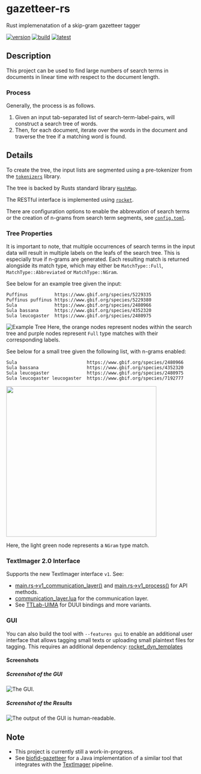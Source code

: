 # gazetteer-rs

Rust implemenatation of a skip-gram gazetteer tagger

[![version](https://img.shields.io/github/license/texttechnologylab/gazetteer-rs)]()
[![build](https://github.com/texttechnologylab/gazetteer-rs/actions/workflows/rust.yml/badge.svg)](https://github.com/texttechnologylab/gazetteer-rs/actions)
[![latest](https://img.shields.io/github/v/release/texttechnologylab/gazetteer-rs)]()

## Description

This project can be used to find large numbers of search terms in documents in linear time with respect to the document length.

### Process

Generally, the process is as follows.
1. Given an input tab-separated list of search-term-label-pairs, will construct a search tree of words.
2. Then, for each document, iterate over the words in the document and traverse the tree if a matching word is found.

## Details

To create the tree, the input lists are segmented using a pre-tokenizer from the [`tokenizers`](https://docs.rs/tokenizers/) library.

The tree is backed by Rusts standard library [`HashMap`](https://doc.rust-lang.org/std/collections/struct.HashMap.html).

The RESTful interface is implemented using [`rocket`](https://docs.rs/rocket/).

There are configuration options to enable the abbrevation of search terms or the creation of n-grams from search term segments, see [`config.toml`](/config.toml).

### Tree Properties

It is important to note, that multiple occurrences of search terms in the input data will result in multiple labels on the leafs of the search tree.
This is especially true if n-grams are generated.
Each resulting match is returned alongside its match type, which may either be `MatchType::Full`, `MatchType::Abbreviated` or `MatchType::NGram`.

See below for an example tree given the input:

```tsv
Puffinus          https://www.gbif.org/species/5229335
Puffinus puffinus https://www.gbif.org/species/5229380
Sula              https://www.gbif.org/species/2480966
Sula bassana      https://www.gbif.org/species/4352320
Sula leucogaster  https://www.gbif.org/species/2480975
```

![Example Tree](https://user-images.githubusercontent.com/34143268/190984324-38e7380b-5bdf-48c6-9ed1-59e1c3b25a34.png)
Here, the orange nodes represent nodes within the search tree and purple nodes represent `Full` type matches with their corresponding labels.

See below for a small tree given the following list, with n-grams enabled:
```tsv
Sula                          https://www.gbif.org/species/2480966
Sula bassana                  https://www.gbif.org/species/4352320
Sula leucogaster              https://www.gbif.org/species/2480975
Sula leucogaster leucogaster  https://www.gbif.org/species/7192777
```

<img src="https://user-images.githubusercontent.com/34143268/190987006-bfd401e4-1122-40a9-965a-6cc18d022809.png" width="400">

Here, the light green node represents a `NGram` type match.

### TextImager 2.0 Interface

Supports the new TextImager interface `v1`. See:

- [main.rs&rightarrow;v1_communication_layer()](src/main.rs#L45) and [main.rs&rightarrow;v1_process()](src/main.rs#L50) for API methods.
- [communication_layer.lua](communication_layer.lua) for the communication layer.
- See [TTLab-UIMA](https://github.com/texttechnologylab/TTLab-UIMA) for DUUI bindings and more variants.

###  GUI

You can also build the tool with `--features gui` to enable an additional user interface that allows tagging small texts or uploading small plaintext files for tagging.
This requires an additional dependency: [rocket_dyn_templates](https://docs.rs/rocket_dyn_templates)

#### Screenshots
##### Screenshot of the GUI

![The GUI.](https://user-images.githubusercontent.com/34143268/188922452-c26962e1-f1cf-4d68-8536-690386681f6a.png)

##### Screenshot of the Results

![The output of the GUI is human-readable.](https://user-images.githubusercontent.com/34143268/188922364-015553bd-33ad-428b-8634-8dc6ff4af4a3.png)

## Note

- This project is currently still a work-in-progress.
- See [biofid-gazetteer](https://github.com/texttechnologylab/biofid-gazetteer) for a Java implementation of a similar tool that integrates with the [TextImager](https://github.com/texttechnologylab/textimager-uima) pipeline.
